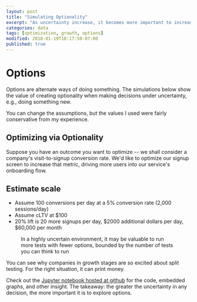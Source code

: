 ```yaml
---
layout: post
title: "Simulating Optionality"
excerpt: "As uncertainty increase, it becomes more important to increase the number of available options to make it more likely you're getting close to the optimal outcome"
categories: data
tags: [optimization, growth, options]
modified: 2018-01-19T18:17:50-07:00
published: true
---
```

# Options
Options are alternate ways of doing something.  The simulations below show the value of creating optionality when making decisions under uncertainty, e.g., doing something new.

You can change the assumptions, but the values I used were fairly conservative from my experience.

## Optimizing via Optionality
Suppose you have an outcome you want to optimize -- we shall consider a company's visit-to-signup conversion rate.  We'd like to optimize our signup screen to increase that metric, driving more users into our service's onboarding flow.

## Estimate scale
* Assume 100 conversions per day at a 5% conversion rate (2,000 sessions/day)
* Assume cLTV at $100
* 20% lift is 20 more signups per day, $2000 additional dollars per day, $60,000 per month

<figure>
	<img src="images/situation-3-optionality.png" alt="">
	<figcaption>In a highly uncertain environment, it may be valuable to run more tests with fewer options, bounded by the number of tests you can think to run</figcaption>
</figure>


You can see why companies in growth stages are so excited about split testing.  For the right situation, it can print money.

Check out the [Jupyter notebook hosted at github](https://github.com/leleu/travisleleu-com-sst/blob/master/notebooks/split%2Btesting%2Boptionality%2Bsimulation.ipynb) for the code, embedded graphs, and other insight.  The takeaway: the greater the uncertainty in any decision, the more important it is to explore options.